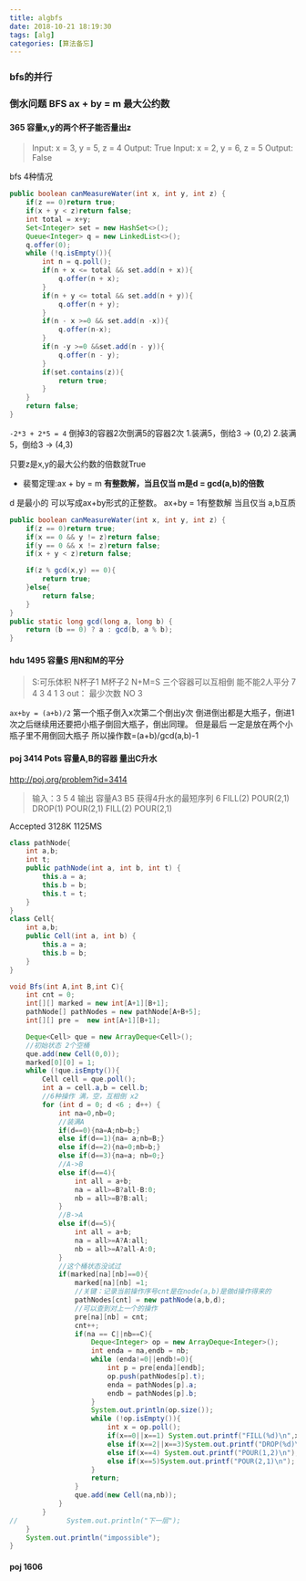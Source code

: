 ```yaml
---
title: algbfs
date: 2018-10-21 18:19:30
tags: [alg]
categories: [算法备忘]
---
```

### bfs的并行

### 倒水问题 BFS ax + by = m 最大公约数

#### 365 容量x,y的两个杯子能否量出z
>Input: x = 3, y = 5, z = 4
Output: True
>Input: x = 2, y = 6, z = 5
Output: False

bfs 4种情况
```java
public boolean canMeasureWater(int x, int y, int z) {
    if(z == 0)return true;
    if(x + y < z)return false;
    int total = x+y;
    Set<Integer> set = new HashSet<>();
    Queue<Integer> q = new LinkedList<>();
    q.offer(0);
    while (!q.isEmpty()){
        int n = q.poll();
        if(n + x <= total && set.add(n + x)){
            q.offer(n + x);
        }
        if(n + y <= total && set.add(n + y)){
            q.offer(n + y);
        }
        if(n - x >=0 && set.add(n -x)){
            q.offer(n-x);
        }
        if(n -y >=0 &&set.add(n - y)){
            q.offer(n - y);
        }
        if(set.contains(z)){
            return true;
        }
    }
    return false;
}
```

`-2*3 + 2*5 = 4`
倒掉3的容器2次倒满5的容器2次
1.装满5，倒给3 -> (0,2)
2.装满5，倒给3 -> (4,3)

只要z是x,y的最大公约数的倍数就True

- 裴蜀定理:ax + by = m
**有整数解，当且仅当 m是d = gcd(a,b)的倍数**

d 是最小的 可以写成ax+by形式的正整数。
ax+by = 1有整数解 当且仅当 a,b互质

```java
public boolean canMeasureWater(int x, int y, int z) {
    if(z == 0)return true;
    if(x == 0 && y != z)return false;
    if(y == 0 && x != z)return false;
    if(x + y < z)return false;

    if(z % gcd(x,y) == 0){
        return true;
    }else{
        return false;
    }
}
public static long gcd(long a, long b) {
    return (b == 0) ? a : gcd(b, a % b);
}
```

#### hdu 1495 容量S 用N和M的平分
> S:可乐体积 N杯子1 M杯子2 N+M=S 三个容器可以互相倒 能不能2人平分 
> 7 4 3
> 4 1 3
> out： 最少次数
> NO
> 3

`ax+by = (a+b)/2`
第一个瓶子倒入x次第二个倒出y次
倒进倒出都是大瓶子，倒进1次之后继续用还要把小瓶子倒回大瓶子，倒出同理。
但是最后 一定是放在两个小瓶子里不用倒回大瓶子 所以操作数=(a+b)/gcd(a,b)-1


#### poj 3414 Pots 容量A,B的容器 量出C升水
http://poj.org/problem?id=3414
> 输入：3 5 4
> 输出
> 容量A3 B5 获得4升水的最短序列
> 6
> FILL(2)
> POUR(2,1)
> DROP(1)
> POUR(2,1)
> FILL(2)
> POUR(2,1)

Accepted    3128K   1125MS 

```java
class pathNode{
    int a,b;
    int t;
    public pathNode(int a, int b, int t) {
        this.a = a;
        this.b = b;
        this.t = t;
    }
}
class Cell{
    int a,b;
    public Cell(int a, int b) {
        this.a = a;
        this.b = b;
    }
}

void Bfs(int A,int B,int C){
    int cnt = 0;
    int[][] marked = new int[A+1][B+1];
    pathNode[] pathNodes = new pathNode[A+B+5];
    int[][] pre =  new int[A+1][B+1];

    Deque<Cell> que = new ArrayDeque<Cell>();
    //初始状态 2个空桶
    que.add(new Cell(0,0));
    marked[0][0] = 1;
    while (!que.isEmpty()){
        Cell cell = que.poll();
        int a = cell.a,b = cell.b;
        //6种操作 满，空，互相倒 x2
        for (int d = 0; d <6 ; d++) {
            int na=0,nb=0;
            //装满A
            if(d==0){na=A;nb=b;}
            else if(d==1){na= a;nb=B;}
            else if(d==2){na=0;nb=b;}
            else if(d==3){na=a; nb=0;}
            //A->B
            else if(d==4){
                int all = a+b;
                na = all>=B?all-B:0;
                nb = all>=B?B:all;
            }
            //B->A
            else if(d==5){
                int all = a+b;
                na = all>=A?A:all;
                nb = all>=A?all-A:0;
            }
            //这个桶状态没试过
            if(marked[na][nb]==0){
                marked[na][nb] =1;
                //关键：记录当前操作序号cnt是在node(a,b)是做d操作得来的
                pathNodes[cnt] = new pathNode(a,b,d);
                //可以查到对上一个的操作
                pre[na][nb] = cnt;
                cnt++;
                if(na == C||nb==C){
                    Deque<Integer> op = new ArrayDeque<Integer>();
                    int enda = na,endb = nb;
                    while (enda!=0||endb!=0){
                        int p = pre[enda][endb];
                        op.push(pathNodes[p].t);
                        enda = pathNodes[p].a;
                        endb = pathNodes[p].b;
                    }
                    System.out.println(op.size());
                    while (!op.isEmpty()){
                        int x = op.poll();
                        if(x==0||x==1) System.out.printf("FILL(%d)\n",x+1);
                        else if(x==2||x==3)System.out.printf("DROP(%d)\n",x-1);
                        else if(x==4) System.out.printf("POUR(1,2)\n");
                        else if(x==5)System.out.printf("POUR(2,1)\n");
                    }
                    return;
                }
                que.add(new Cell(na,nb));
            }
        }
//            System.out.println("下一层");
    }
    System.out.println("impossible");
}
```

#### poj 1606